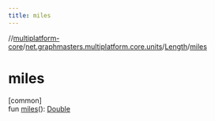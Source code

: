 ```yaml
---
title: miles
---
```

//[multiplatform-core](../../../index.html)/[net.graphmasters.multiplatform.core.units](../index.html)/[Length](index.html)/[miles](miles.html)



# miles



[common]\
fun [miles](miles.html)(): [Double](https://kotlinlang.org/api/latest/jvm/stdlib/kotlin/-double/index.html)




